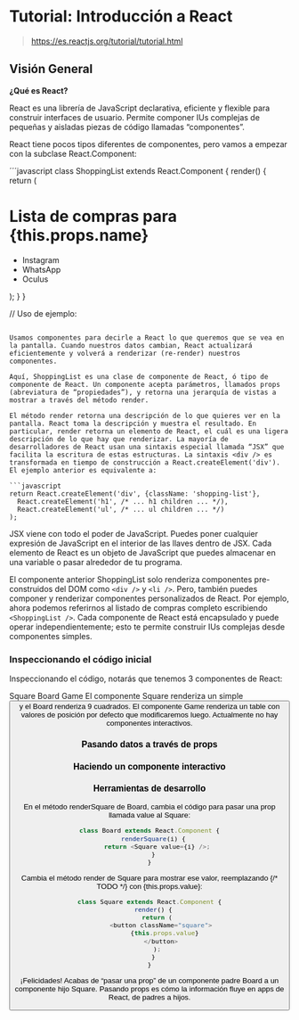 # Tutorial: Introducción a React

> https://es.reactjs.org/tutorial/tutorial.html

## Visión General

**¿Qué es React?**

React es una librería de JavaScript declarativa, eficiente y flexible para construir interfaces de usuario. Permite componer IUs complejas de pequeñas y aisladas piezas de código llamadas “componentes”.

React tiene pocos tipos diferentes de componentes, pero vamos a empezar con la subclase React.Component:

´´´javascript
class ShoppingList extends React.Component {
  render() {
    return (
      <div className="shopping-list">
        <h1>Lista de compras para {this.props.name}</h1>
        <ul>
          <li>Instagram</li>
          <li>WhatsApp</li>
          <li>Oculus</li>
        </ul>
      </div>
    );
  }
}

// Uso de ejemplo: <ShoppingList name="Mark" />
```

Usamos componentes para decirle a React lo que queremos que se vea en la pantalla. Cuando nuestros datos cambian, React actualizará eficientemente y volverá a renderizar (re-render) nuestros componentes.

Aquí, ShoppingList es una clase de componente de React, ó tipo de componente de React. Un componente acepta parámetros, llamados props (abreviatura de “propiedades”), y retorna una jerarquía de vistas a mostrar a través del método render.

El método render retorna una descripción de lo que quieres ver en la pantalla. React toma la descripción y muestra el resultado. En particular, render retorna un elemento de React, el cuál es una ligera descripción de lo que hay que renderizar. La mayoría de desarrolladores de React usan una sintaxis especial llamada “JSX” que facilita la escritura de estas estructuras. La sintaxis <div /> es transformada en tiempo de construcción a React.createElement('div'). El ejemplo anterior es equivalente a:

```javascript
return React.createElement('div', {className: 'shopping-list'},
  React.createElement('h1', /* ... h1 children ... */),
  React.createElement('ul', /* ... ul children ... */)
);
```

JSX viene con todo el poder de JavaScript. Puedes poner cualquier expresión de JavaScript en el interior de las llaves dentro de JSX. Cada elemento de React es un objeto de JavaScript que puedes almacenar en una variable o pasar alrededor de tu programa.

El componente anterior ShoppingList solo renderiza componentes pre-construidos del DOM como `<div />` y `<li />`. Pero, también puedes componer y renderizar componentes personalizados de React. Por ejemplo, ahora podemos referirnos al listado de compras completo escribiendo `<ShoppingList />`. Cada componente de React está encapsulado y puede operar independientemente; esto te permite construir IUs complejas desde componentes simples.

### Inspeccionando el código inicial

Inspeccionando el código, notarás que tenemos 3 componentes de React:

Square
Board
Game
El componente Square renderiza un simple <button> y el Board renderiza 9 cuadrados. El componente Game renderiza un table con valores de posición por defecto que modificaremos luego. Actualmente no hay componentes interactivos.

### Pasando datos a través de props

### Haciendo un componente interactivo

### Herramientas de desarrollo

En el método renderSquare de Board, cambia el código para pasar una prop llamada value al Square:

```javascript
class Board extends React.Component {
  renderSquare(i) {
    return <Square value={i} />;
  }
}
```

Cambia el método render de Square para mostrar ese valor, reemplazando {/* TODO */} con {this.props.value}:

```javascript
class Square extends React.Component {
  render() {
    return (
      <button className="square">
        {this.props.value}
      </button>
    );
  }
}
```

¡Felicidades! Acabas de “pasar una prop” de un componente padre Board a un componente hijo Square. Pasando props es cómo la información fluye en apps de React, de padres a hijos.

